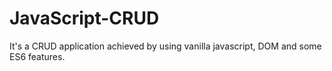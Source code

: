 # JavaScript-CRUD

It's a CRUD application achieved by using vanilla javascript, DOM and some ES6 features. 
